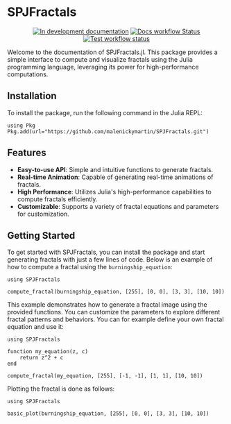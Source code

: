 # SPJFractals
<div align="center">

[![In development documentation](https://img.shields.io/badge/docs-dev-blue.svg)](https://malenickymartin.github.io/SPJFractals.jl/dev)
[![Docs workflow Status](https://github.com/malenickymartin/SPJFractals.jl/actions/workflows/Docs.yml/badge.svg?branch=main)](https://github.com/malenickymartin/SPJFractals.jl/actions/workflows/Docs.yml?query=branch%3Amain)
[![Test workflow status](https://github.com/malenickymartin/SPJFractals.jl/actions/workflows/Tests.yml/badge.svg?branch=main)](https://github.com/malenickymartin/SPJFractals.jl/actions/workflows/Tests.yml?query=branch%3Amain)

</div>

Welcome to the documentation of SPJFractals.jl. This package provides a simple interface to compute and visualize fractals using the Julia programming language, 
leveraging its power for high-performance computations.

## Installation

To install the package, run the following command in the Julia REPL:

```
using Pkg
Pkg.add(url="https://github.com/malenickymartin/SPJFractals.git")
```

## Features

- **Easy-to-use API**: Simple and intuitive functions to generate fractals.
- **Real-time Animation**: Capable of generating real-time animations of fractals.
- **High Performance**: Utilizes Julia's high-performance capabilities to compute fractals efficiently.
- **Customizable**: Supports a variety of fractal equations and parameters for customization.

## Getting Started

To get started with SPJFractals, you can install the package and start generating fractals with just a few lines of code. Below is an example of how to compute a fractal using the `burningship_equation`:

```@example
using SPJFractals

compute_fractal(burningship_equation, [255], [0, 0], [3, 3], [10, 10])
```

This example demonstrates how to generate a fractal image using the provided functions. You can customize the parameters to explore different fractal patterns and behaviors.
You can for example define your own fractal equation and use it:

```@example
using SPJFractals

function my_equation(z, c)
    return z^2 + c
end

compute_fractal(my_equation, [255], [-1, -1], [1, 1], [10, 10])
```

Plotting the fractal is done as follows:

```@example
using SPJFractals

basic_plot(burningship_equation, [255], [0, 0], [3, 3], [10, 10])
```
